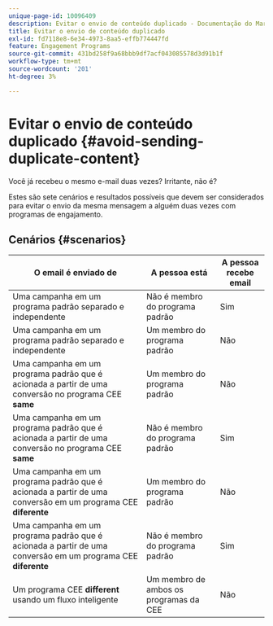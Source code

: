 ```yaml
---
unique-page-id: 10096409
description: Evitar o envio de conteúdo duplicado - Documentação do Marketo - Documentação do produto
title: Evitar o envio de conteúdo duplicado
exl-id: fd7118e8-6e34-4973-8aa5-effb774447fd
feature: Engagement Programs
source-git-commit: 431bd258f9a68bbb9df7acf043085578d3d91b1f
workflow-type: tm+mt
source-wordcount: '201'
ht-degree: 3%

---
```


# Evitar o envio de conteúdo duplicado {#avoid-sending-duplicate-content}

Você já recebeu o mesmo e-mail duas vezes? Irritante, não é?

Estes são sete cenários e resultados possíveis que devem ser considerados para evitar o envio da mesma mensagem a alguém duas vezes com programas de engajamento.

## Cenários {#scenarios}

| O email é enviado de | A pessoa está | A pessoa recebe email |
|---|---|---|
| Uma campanha em um programa padrão separado e independente | Não é membro do programa padrão | Sim |
| Uma campanha em um programa padrão separado e independente | Um membro do programa padrão | Não |
| Uma campanha em um programa padrão que é acionada a partir de uma conversão no programa CEE **same** | Um membro do programa padrão | Não |
| Uma campanha em um programa padrão que é acionada a partir de uma conversão no programa CEE **same** | Não é membro do programa padrão | Sim |
| Uma campanha em um programa padrão que é acionada a partir de uma conversão em um programa CEE **diferente** | Um membro do programa padrão | Não |
| Uma campanha em um programa padrão que é acionada a partir de uma conversão em um programa CEE **diferente** | Não é membro do programa padrão | Sim |
| Um programa CEE **different** usando um fluxo inteligente | Um membro de ambos os programas da CEE | Não |
